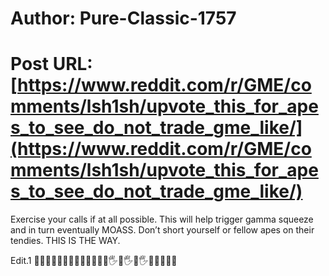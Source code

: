 # Author: Pure-Classic-1757
# Post URL: [https://www.reddit.com/r/GME/comments/lsh1sh/upvote_this_for_apes_to_see_do_not_trade_gme_like/](https://www.reddit.com/r/GME/comments/lsh1sh/upvote_this_for_apes_to_see_do_not_trade_gme_like/)


Exercise your calls if at all possible. This will help trigger gamma squeeze and in turn eventually MOASS. Don’t short yourself or fellow apes on their tendies. THIS IS THE WAY.

Edit.1 🚀🚀🚀🚀🚀🚀🚀🚀🚀🚀🚀🚀💎🖐💎🖐💎🖐🚀🚀🚀🚀🚀